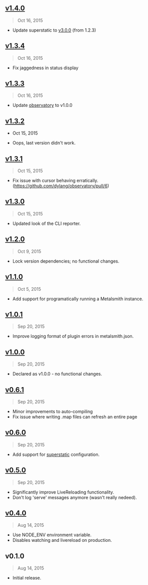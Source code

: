 ## [v1.4.0]
> Oct 16, 2015

- Update superstatic to [v3.0.0](https://github.com/firebase/superstatic/blob/master/CHANGELOG.md) (from 1.2.3)

## [v1.3.4]
> Oct 16, 2015

- Fix jaggedness in status display

## [v1.3.3]
> Oct 16, 2015

- Update [observatory](https://www.npmjs.com/package/observatory) to v1.0.0

## [v1.3.2]
- Oct 15, 2015

- Oops, last version didn't work.

## [v1.3.1]
> Oct 15, 2015

- Fix issue with cursor behaving erratically. (https://github.com/dylang/observatory/pull/6)

## [v1.3.0]
> Oct 15, 2015

- Updated look of the CLI reporter.

## [v1.2.0]
> Oct  9, 2015

- Lock version dependencies; no functional changes.

## [v1.1.0]
> Oct  5, 2015

- Add support for programatically running a Metalsmith instance.

## [v1.0.1]
> Sep 20, 2015

- Improve logging format of plugin errors in metalsmith.json.

## [v1.0.0]
> Sep 20, 2015

- Declared as v1.0.0 - no functional changes.

## [v0.6.1]
> Sep 20, 2015

- Minor improvements to auto-compiling
- Fix issue where writing .map files can refresh an entire page

## [v0.6.0]
> Sep 20, 2015

- Add support for [superstatic] configuration.

[superstatic]: https://www.npmjs.com/package/superstatic

## [v0.5.0]
> Sep 20, 2015

- Significantly improve LiveReloading functionality.
- Don't log 'serve' messages anymore (wasn't really nedeed).

## [v0.4.0]
> Aug 14, 2015

- Use NODE_ENV environment variable.
- Disables watching and livereload on production.

## v0.1.0
> Aug 14, 2015

- Initial release.

[v0.4.0]: https://github.com/rstacruz/metalsmith-start/compare/v0.1.0...v0.4.0
[v0.5.0]: https://github.com/rstacruz/metalsmith-start/compare/v0.4.0...v0.5.0
[v0.6.0]: https://github.com/rstacruz/metalsmith-start/compare/v0.5.0...v0.6.0
[v0.6.1]: https://github.com/rstacruz/metalsmith-start/compare/v0.6.0...v0.6.1
[v1.0.0]: https://github.com/rstacruz/metalsmith-start/compare/v0.6.1...v1.0.0
[v1.0.1]: https://github.com/rstacruz/metalsmith-start/compare/v1.0.0...v1.0.1
[v1.1.0]: https://github.com/rstacruz/metalsmith-start/compare/v1.0.1...v1.1.0
[v1.2.0]: https://github.com/rstacruz/metalsmith-start/compare/v1.1.0...v1.2.0
[v1.3.0]: https://github.com/rstacruz/metalsmith-start/compare/v1.2.0...v1.3.0
[v1.3.1]: https://github.com/rstacruz/metalsmith-start/compare/v1.3.0...v1.3.1
[v1.3.2]: https://github.com/rstacruz/metalsmith-start/compare/v1.3.1...v1.3.2
[v1.3.3]: https://github.com/rstacruz/metalsmith-start/compare/v1.3.2...v1.3.3
[v1.3.4]: https://github.com/rstacruz/metalsmith-start/compare/v1.3.3...v1.3.4
[v1.4.0]: https://github.com/rstacruz/metalsmith-start/compare/v1.3.4...v1.4.0
